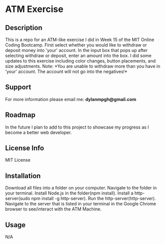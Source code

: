 <h1>ATM Exercise</h1>

<h2>Description</h2>
This is a repo for an ATM-like exercise I did in Week 15 of the MIT Online Coding Bootcamp. First select whether you would like to withdraw or deposit money into 'your' account. In the input box that pops up after selecting withdraw or deposit, enter an amount into the box. I did some updates to this exercise including color changes, button placements, and size adjustments. Note: *You are unable to withdraw more than you have in 'your' account. The account will not go into the negatives!*

<h2>Support</h2>
For more information please email me: <b>dylanmpgh@gmail.com</b>

<h2>Roadmap</h2>
In the future I plan to add to this project to showcase my progress as I become a better web developer.

<h2>License Info</h2>
MIT License

<h2>Installation</h2>
Download all files into a folder on your computer. Navigate to the folder in your terminal. Install Node.js in the folder(npm install). Install a http-server(sudo npm install -g http-server). Run the http-server(http-server). Navigate to the server that is listed in your terminal in the Google Chrome browser to see/interact with the ATM Machine.

<h2>Usage</h2>
N/A

